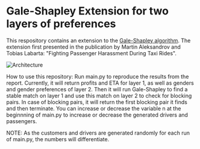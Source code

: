 # Gale-Shapley Extension for two layers of preferences


This respository contains an extension to the [Gale-Shapley algorithm](https://dl.acm.org/doi/abs/10.5555/68392). The extension first presented in the publication by Martin Aleksandrov and Tobias Labarta: "Fighting Passenger Harassment During Taxi Rides". 


![Architecture](https://user-images.githubusercontent.com/93525195/221872395-7ebf0049-a028-40b7-8e13-340dd9cf4196.png)



How to use this repository:
Run main.py to reproduce the results from the report. Currently, it will return profits and ETA for layer 1, as well as genders and gender preferences of layer 2. Then it will run Gale-Shapley to find a stable match on layer 1 and use this match on layer 2 to check for blocking pairs. In case of blocking pairs, it will return the first blocking pair it finds and then terminate. You can increase or decrease the variable n at the beginnning of main.py to increase or decrease the generated drivers and passengers.

NOTE: As the customers and drivers are generated randomly for each run of main.py, the numbers will differentiate.
